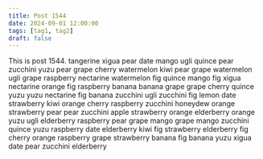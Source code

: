 ```yaml
---
title: Post 1544
date: 2024-09-01 12:00:00
tags: [tag1, tag2]
draft: false
---
```

This is post 1544.
tangerine
xigua
pear
date
mango
ugli
quince
pear
zucchini
yuzu
pear
grape
cherry
watermelon
kiwi
pear
grape
watermelon
ugli
grape
raspberry
nectarine
watermelon
fig
quince
mango
fig
xigua
nectarine
orange
fig
raspberry
banana
banana
grape
grape
cherry
quince
yuzu
yuzu
nectarine
fig
banana
zucchini
ugli
zucchini
fig
lemon
date
strawberry
kiwi
orange
cherry
raspberry
zucchini
honeydew
orange
strawberry
pear
pear
zucchini
apple
strawberry
orange
elderberry
orange
yuzu
ugli
elderberry
raspberry
pear
grape
mango
grape
mango
zucchini
quince
yuzu
raspberry
date
elderberry
kiwi
fig
strawberry
elderberry
fig
cherry
orange
raspberry
grape
strawberry
banana
fig
banana
yuzu
xigua
date
pear
zucchini
elderberry

